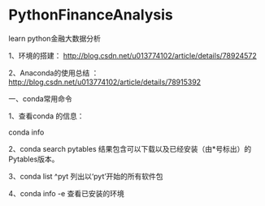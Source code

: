 # PythonFinanceAnalysis

learn  python金融大数据分析

1、环境的搭建： http://blog.csdn.net/u013774102/article/details/78924572

2、Anaconda的使用总结 ：http://blog.csdn.net/u013774102/article/details/78915392

一、conda常用命令

1、查看conda 的信息：
   
   conda info 

2、conda search pytables 结果包含可以下载以及已经安装（由*号标出）的Pytables版本。

3、conda list ^pyt   列出以‘pyt’开始的所有软件包

4、conda info -e 查看已安装的环境